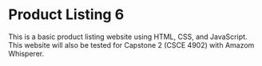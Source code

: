 # Product Listing 6
This is a basic product listing website using HTML, CSS, and JavaScript. This website will also be tested for Capstone 2 (CSCE 4902) with Amazom Whisperer.

